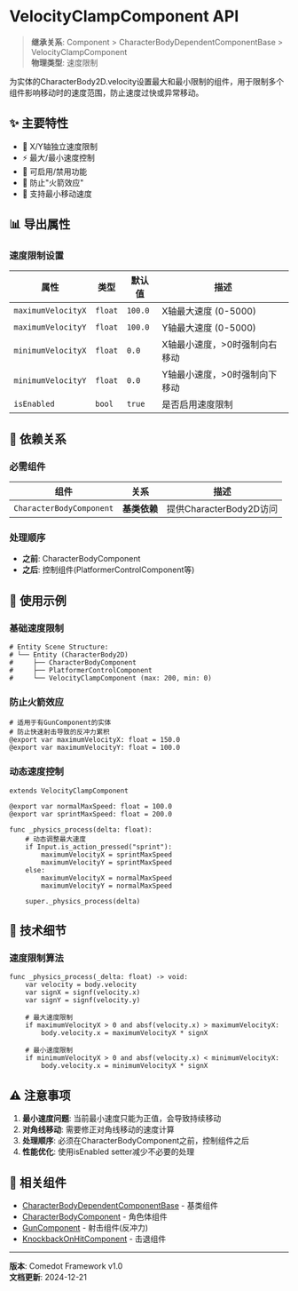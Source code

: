 # VelocityClampComponent API

> **继承关系**: Component > CharacterBodyDependentComponentBase > VelocityClampComponent  
> **物理类型**: 速度限制

为实体的CharacterBody2D.velocity设置最大和最小限制的组件，用于限制多个组件影响移动时的速度范围，防止速度过快或异常移动。

## ✨ 主要特性

- 🎯 X/Y轴独立速度限制
- ⚡ 最大/最小速度控制  
- 🔄 可启用/禁用功能
- 🚀 防止"火箭效应"
- 🏃 支持最小移动速度

## 📊 导出属性

### 速度限制设置
| 属性 | 类型 | 默认值 | 描述 |
|------|------|--------|------|
| `maximumVelocityX` | `float` | `100.0` | X轴最大速度 (0-5000) |
| `maximumVelocityY` | `float` | `100.0` | Y轴最大速度 (0-5000) |
| `minimumVelocityX` | `float` | `0.0` | X轴最小速度，>0时强制向右移动 |
| `minimumVelocityY` | `float` | `0.0` | Y轴最小速度，>0时强制向下移动 |
| `isEnabled` | `bool` | `true` | 是否启用速度限制 |

## 🔗 依赖关系

### 必需组件
| 组件 | 关系 | 描述 |
|------|------|------|
| `CharacterBodyComponent` | **基类依赖** | 提供CharacterBody2D访问 |

### 处理顺序
- **之前**: CharacterBodyComponent
- **之后**: 控制组件(PlatformerControlComponent等)

## 🎯 使用示例

### 基础速度限制
```gdscript
# Entity Scene Structure:
# └── Entity (CharacterBody2D)
#     ├── CharacterBodyComponent
#     ├── PlatformerControlComponent
#     └── VelocityClampComponent (max: 200, min: 0)
```

### 防止火箭效应
```gdscript
# 适用于有GunComponent的实体
# 防止快速射击导致的反冲力累积
@export var maximumVelocityX: float = 150.0
@export var maximumVelocityY: float = 100.0
```

### 动态速度控制
```gdscript
extends VelocityClampComponent

@export var normalMaxSpeed: float = 100.0
@export var sprintMaxSpeed: float = 200.0

func _physics_process(delta: float):
    # 动态调整最大速度
    if Input.is_action_pressed("sprint"):
        maximumVelocityX = sprintMaxSpeed
        maximumVelocityY = sprintMaxSpeed
    else:
        maximumVelocityX = normalMaxSpeed
        maximumVelocityY = normalMaxSpeed
    
    super._physics_process(delta)
```

## 🔧 技术细节

### 速度限制算法
```gdscript
func _physics_process(_delta: float) -> void:
    var velocity = body.velocity
    var signX = signf(velocity.x)
    var signY = signf(velocity.y)
    
    # 最大速度限制
    if maximumVelocityX > 0 and absf(velocity.x) > maximumVelocityX:
        body.velocity.x = maximumVelocityX * signX
    
    # 最小速度限制  
    if minimumVelocityX > 0 and absf(velocity.x) < minimumVelocityX:
        body.velocity.x = minimumVelocityX * signX
```

## ⚠️ 注意事项

1. **最小速度问题**: 当前最小速度只能为正值，会导致持续移动
2. **对角线移动**: 需要修正对角线移动的速度计算
3. **处理顺序**: 必须在CharacterBodyComponent之前，控制组件之后
4. **性能优化**: 使用isEnabled setter减少不必要的处理

## 🔗 相关组件

- [CharacterBodyDependentComponentBase](CharacterBodyDependentComponentBase.md) - 基类组件
- [CharacterBodyComponent](CharacterBodyComponent.md) - 角色体组件
- [GunComponent](../Combat/GunComponent.md) - 射击组件(反冲力)
- [KnockbackOnHitComponent](../Combat/KnockbackOnHitComponent.md) - 击退组件

---

**版本**: Comedot Framework v1.0  
**文档更新**: 2024-12-21 